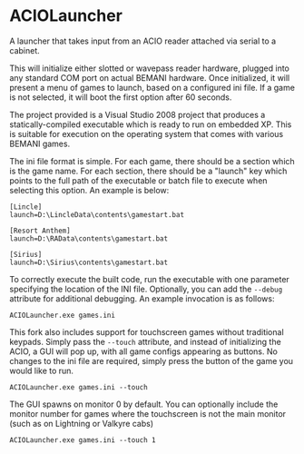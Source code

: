 # ACIOLauncher

A launcher that takes input from an ACIO reader attached via serial to a cabinet.

This will initialize either slotted or wavepass reader hardware, plugged into any standard COM port on actual BEMANI hardware. Once initialized, it will present a menu of games to launch, based on a configured ini file. If a game is not selected, it will boot the first option after 60 seconds.

The project provided is a Visual Studio 2008 project that produces a statically-compiled executable which is ready to run on embedded XP. This is suitable for execution on the operating system that comes with various BEMANI games.

The ini file format is simple. For each game, there should be a section which is the game name. For each section, there should be a "launch" key which points to the full path of the executable or batch file to execute when selecting this option. An example is below:

```
[Lincle]
launch=D:\LincleData\contents\gamestart.bat

[Resort Anthem]
launch=D:\RAData\contents\gamestart.bat

[Sirius]
launch=D:\Sirius\contents\gamestart.bat
```

To correctly execute the built code, run the executable with one parameter specifying the location of the INI file. Optionally, you can add the `--debug` attribute for additional debugging. An example invocation is as follows:

```
ACIOLauncher.exe games.ini
```

This fork also includes support for touchscreen games without traditional keypads. Simply pass the `--touch` attribute, and instead of initializing the ACIO, a GUI will pop up, with all game configs appearing as buttons. No changes to the ini file are required, simply press the button of the game you would like to run.

```
ACIOLauncher.exe games.ini --touch
```

The GUI spawns on monitor 0 by default. You can optionally include the monitor number for games where the touchscreen is not the main monitor (such as on Lightning or Valkyre cabs)

```
ACIOLauncher.exe games.ini --touch 1
```